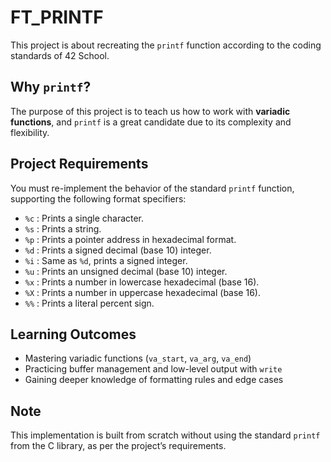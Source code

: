 # FT_PRINTF

This project is about recreating the `printf` function according to the coding standards of 42 School.

## Why `printf`?

The purpose of this project is to teach us how to work with **variadic functions**, and `printf` is a great candidate due to its complexity and flexibility.

## Project Requirements

You must re-implement the behavior of the standard `printf` function, supporting the following format specifiers:

- `%c` : Prints a single character.
- `%s` : Prints a string.
- `%p` : Prints a pointer address in hexadecimal format.
- `%d` : Prints a signed decimal (base 10) integer.
- `%i` : Same as `%d`, prints a signed integer.
- `%u` : Prints an unsigned decimal (base 10) integer.
- `%x` : Prints a number in lowercase hexadecimal (base 16).
- `%X` : Prints a number in uppercase hexadecimal (base 16).
- `%%` : Prints a literal percent sign.

 
## Learning Outcomes

- Mastering variadic functions (`va_start`, `va_arg`, `va_end`)
- Practicing buffer management and low-level output with `write`
- Gaining deeper knowledge of formatting rules and edge cases

## Note

This implementation is built from scratch without using the standard `printf` from the C library, as per the project’s requirements.
